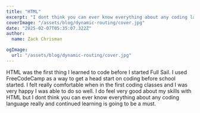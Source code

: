 ```yaml
---
title: "HTML"
excerpt: "I dont think you can ever know everything about any coding language really and continued learning is going to be a must."
coverImage: "/assets/blog/dynamic-routing/cover.jpg"
date: "2025-02-07T05:35:07.322Z"
author:
  name: Zack Chrisman

ogImage:
  url: "/assets/blog/dynamic-routing/cover.jpg"
---
```


HTML was the first thing I learned to code before I started Full Sail. I used FreeCodeCamp as a way to get a head start on coding before school started. I felt really comfortable when in the first coding classes and I was very happy I was able to do so well. I do feel very good about my skills with HTML but I dont think you can ever know everything about any coding language really and continued learning is going to be a must.
